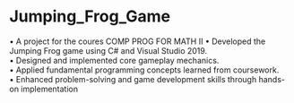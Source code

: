 # Jumping_Frog_Game
•  A project for the coures COMP PROG FOR MATH II
•  Developed the Jumping Frog game using C# and Visual Studio 2019.  
•  Designed and implemented core gameplay mechanics.  
•  Applied fundamental programming concepts learned from coursework.  
•  Enhanced problem-solving and game development skills through hands-on implementation
